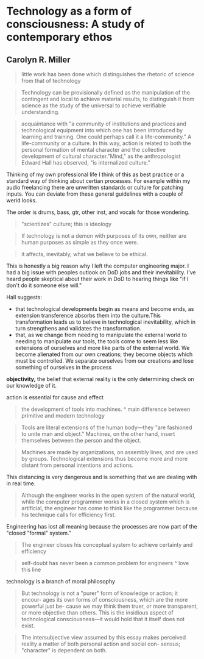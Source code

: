 # Technology as a form of consciousness: A study of contemporary ethos
## Carolyn R. Miller

> little work has been done which distinguishes the rhetoric of science from that of technology

> Technology can be provisionally defined as the manipulation of the contingent and local to achieve material results, to distinguish it from science as the study of the universal to achieve verifiable understanding.

> acquaintance with "a community of institutions and practices and technological equipment into which one has been introduced by learning and training. One could perhaps call it a life-community." A life-community or a culture. In this way, action is related to both the personal formation of mental character and the collective development of cultural character."Mind," as the anthropologist Edward Hall has observed, "is internalized culture."

Thinking of my own professional life I think of this as best practice or a standard way of thinking about certian processes. For example within my audio freelancing there are unwritten standards or culture for patching inputs. You can deviate from these general guidelines with a couple of werid looks.

The order is drums, bass, gtr, other inst, and vocals for those wondering.

> "scientizes" culture; this is ideology

> If technology is not a demon with purposes of its own, neither are human purposes as simple as they once were.

>  it affects, inevitably, what we believe to be ethical.

This is honestly a big reason why I left the computer engineering major. I had a big issue with peoples outlook on DoD jobs and their inevitability. I've heard people skeptical about their work in DoD to hearing things like "if I don't do it someone else will."

Hall suggests:
- that technological developments begin as means and become ends, as extension transference absorbs them into the culture.This transformation leads us to believe in technological inevitability, which in turn strengthens and validates the transformation. 
- that, as we change from needing to manipulate the external world to needing to manipulate our tools, the tools come to seem less like extensions of ourselves and more like parts of the external world. We become alienated from our own creations; they become objects which must be controlled. We separate ourselves from our creations and lose something of ourselves in the process

**objectivity,** the belief that external reality is the only determining check on our knowledge of it.

action is essential for cause and effect

> the development of tools into machines.
^ main difference between primitive and modern technology

> Tools are literal extensions of the human body—they "are fashioned to unite man and
object." Machines, on the other hand, insert themselves between the person and the object.

> Machines are made by organizations, on assembly lines, and are used by groups. 
> Technological extensions thus become more and more distant from personal intentions and actions. 

This distancing is very dangerous and is something that we are dealing with in real time. 

> Although the engineer works in the open system of the natural world, while the computer programmer works in a closed system which is artificial, the engineer has come to think like the programmer because his technique calls for efficiency first. 


Engineering has lost all meaning because the processes are now part of the "closed "formal" system."

> The engineer closes his conceptual system to achieve certainty and efficiency

> self-doubt has never been a common problem for engineers
^ love this line

technology is a branch of moral philosophy

> But technology is not a "purer" form of knowledge or action; it encour- ages its own forms of consciousness, which are the more powerful just be- cause we may think them truer, or more transparent, or more objective than others. This is the insidious aspect of technological consciousness—it would
hold that it itself does not exist.

> The intersubjective view assumed by this essay makes perceived reality a matter of both personal action and social con- sensus; "character" is dependent on both.

